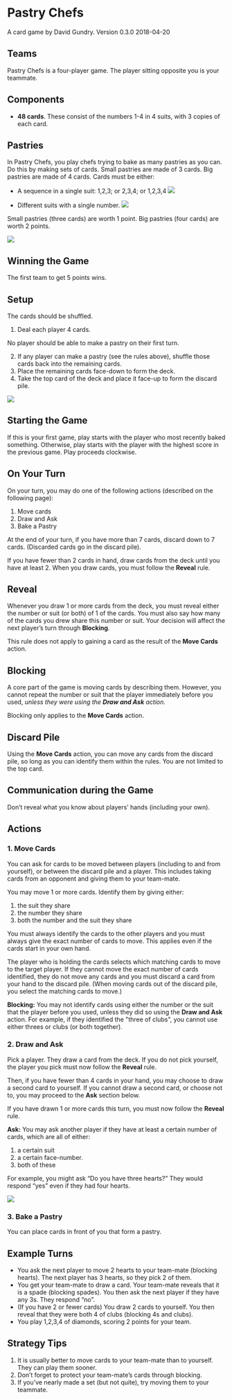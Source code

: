 # Pastry Chefs

A card game by David Gundry. Version 0.3.0 2018-04-20

## Teams

Pastry Chefs is a four-player game.  The player sitting opposite you is your teammate.

## Components

* **48 cards**. These consist of the numbers 1-4 in 4 suits, with 3 copies of each card.

## Pastries

In Pastry Chefs, you play chefs trying to bake as many pastries as you can. Do this by making sets of cards. 
Small pastries are made of 3 cards. Big pastries are made of 4 cards. Cards must be either:

* A sequence in a single suit: 1,2,3; or 2,3,4; or 1,2,3,4 ![](./diagrams/run-diagram.png)

* Different suits with a single number. ![](./diagrams/set-diagram.png)

Small pastries (three cards) are worth 1 point. Big pastries (four cards) are worth 2 points. 

![](./diagrams/bake-diagram.png)

## Winning the Game

The first team to get 5 points wins.

## Setup

The cards should be shuffled.

1. Deal each player 4 cards.

No player should be able to make a pastry on their first turn.

2. If any player can make a pastry (see the rules above), shuffle those cards back into the remaining cards.
3. Place the remaining cards face-down to form the deck.
4. Take the top card of the deck and place it face-up to form the discard pile.

![](./diagrams/setup-diagram.png)

## Starting the Game

If this is your first game, play starts with the player who most recently baked something. Otherwise, play starts with the player with the highest score in the previous game. Play proceeds clockwise. 

## On Your Turn

On your turn, you may do one of the following actions (described on the following page):

1. Move cards
2. Draw and Ask
3. Bake a Pastry

At the end of your turn, if you have more than 7 cards, discard down to 7 cards. (Discarded cards go in the discard pile).

If you have fewer than 2 cards in hand, draw cards from the deck until you have at least 2.  When you draw cards, you must follow the **Reveal** rule.

## Reveal

Whenever you draw 1 or more cards from the deck, you must reveal either the number or suit (or both) of 1 of the cards. You must also say how many of the cards you drew share this number or suit. Your decision will affect the next player’s turn through **Blocking**.

This rule does not apply to gaining a card as the result of the **Move Cards** action. 

## Blocking

A core part of the game is moving cards by describing them. However, you cannot repeat the number or suit that the player immediately before you used, _unless they were using the **Draw and Ask** action_.

Blocking only applies to the **Move Cards** action.

## Discard Pile

Using the **Move Cards** action, you can move any cards from the discard pile, so long as you can identify them within the rules. You are not limited to the top card.

## Communication during the Game

Don’t reveal what you know about players’ hands (including your own).

## Actions

### 1. Move Cards

You can ask for cards to be moved between players (including to and from yourself), or between the discard pile and a player. This includes taking cards from an opponent and giving them to your team-mate.

You may move 1 or more cards. Identify them by giving either:

1. the suit they share
2. the number they share
3. both the number and the suit they share

You must always identify the cards to the other players and you must always give the exact number of cards to move. This applies even if the cards start in your own hand.

The player who is holding the cards selects which matching cards to move to the target player. If they cannot move the exact number of cards identified, they do not move any cards and you must discard a card from your hand to the discard pile. (When moving cards out of the discard pile, you select the matching cards to move.)

**Blocking:** You may not identify cards using either the number or the suit that the player before you used, unless they did so using the **Draw and Ask** action. For example, if they identified the "three of clubs", you cannot use either threes or clubs (or both together).

### 2. Draw and Ask

Pick a player. They draw a card from the deck. If you do not pick yourself, the player you pick must now follow the **Reveal** rule.

Then, if you have fewer than 4 cards in your hand, you may choose to draw a second card to yourself. If you cannot draw a second card, or choose not to, you may proceed to the **Ask** section below.

If you have drawn 1 or more cards this turn, you must now follow the **Reveal** rule.

**Ask:** You may ask another player if they have at least a certain number of cards, which are all of either:

1. a certain suit
2. a certain face-number.
3. both of these

For example, you might ask “Do you have three hearts?” They would respond “yes” even if they had four hearts.

![](./diagrams/ask-diagram.png)

### 3. Bake a Pastry

You can place cards in front of you that form a pastry.

## Example Turns
* You ask the next player to move 2 hearts to your team-mate (blocking hearts). The next player has 3 hearts, so they pick 2 of them.
* You get your team-mate to draw a card. Your team-mate reveals that it is a spade (blocking spades). You then ask the next player if they have any 3s. They respond “no”.
* (If you have 2 or fewer cards) You draw 2 cards to yourself. You then reveal that they were both 4 of clubs (blocking 4s and clubs).
* You play 1,2,3,4 of diamonds, scoring 2 points for your team.

## Strategy Tips

1. It is usually better to move cards to your team-mate than to yourself. They can play them sooner.
2. Don’t forget to protect your team-mate’s cards through blocking.
3. If you’ve nearly made a set (but not quite), try moving them to your teammate.